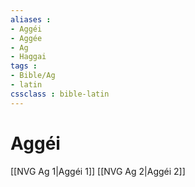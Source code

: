 ```yaml
---
aliases : 
- Aggéi
- Aggée
- Ag
- Haggai
tags : 
- Bible/Ag
- latin
cssclass : bible-latin
---
```


# Aggéi

[[NVG Ag 1|Aggéi 1]]
[[NVG Ag 2|Aggéi 2]]
